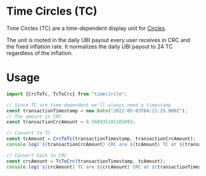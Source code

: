 # Time Circles (TC)
Time Circles (TC) are a time-dependent display unit for [Circles](https://github.com/CirclesUBI/circles-contracts).

The unit is rooted in the daily UBI payout every user receives in CRC and the fixed inflation rate. It normalizes the daily UBI payout to 24 TC regardless of the inflation.

# Usage
```js
import {CrcToTc, TcToCrc} from "timecircle";

// Since TC are time-dependent we'll always need a timestamp
const transactionTimestamp = new Date("2022-05-03T04:21:25.000Z");
// The amount in CRC
const transactionCrcAmount = 8.566935185185093;  

// Convert to TC
const tcAmount = CrcToTc(transactionTimestamp, transactionCrcAmount);
console.log(`${transactionCrcAmount} CRC are ${tcAmount} TC at ${transactionTimestamp}`);

// Convert back to CRC
const crcAmount = TcToCrc(transactionTimestamp, tcAmount);
console.log(`${crcAmount} TC are ${crcAmount} CRC at ${transactionTimestamp}`);
```
